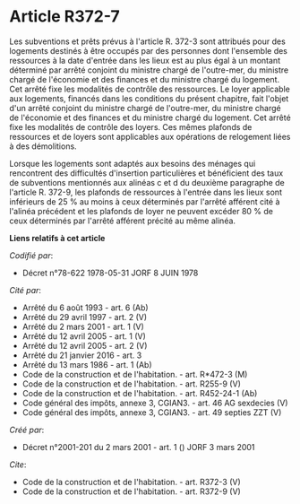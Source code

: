 # Article R372-7

Les subventions et prêts prévus à l'article R. 372-3 sont attribués pour des logements destinés à être occupés par des
personnes dont l'ensemble des ressources à la date d'entrée dans les lieux est au plus égal à un montant déterminé par arrêté
conjoint du ministre chargé de l'outre-mer, du ministre chargé de l'économie et des finances et du ministre chargé du
logement. Cet arrêté fixe les modalités de contrôle des ressources. Le loyer applicable aux logements, financés dans les
conditions du présent chapitre, fait l'objet d'un arrêté conjoint du ministre chargé de l'outre-mer, du ministre chargé de
l'économie et des finances et du ministre chargé du logement. Cet arrêté fixe les modalités de contrôle des loyers. Ces mêmes
plafonds de ressources et de loyers sont applicables aux opérations de relogement liées à des démolitions. 

Lorsque les logements sont adaptés aux besoins des ménages qui rencontrent des difficultés d'insertion particulières et
bénéficient des taux de subventions mentionnés aux alinéas c et d du deuxième paragraphe de l'article R. 372-9, les plafonds
de ressources à l'entrée dans les lieux sont inférieurs de 25 % au moins à ceux déterminés par l'arrêté afférent cité à
l'alinéa précédent et les plafonds de loyer ne peuvent excéder 80 % de ceux déterminés par l'arrêté afférent précité au même
alinéa.

**Liens relatifs à cet article**

_Codifié par_:

  - Décret n°78-622 1978-05-31 JORF 8 JUIN 1978

_Cité par_:

  - Arrêté du 6 août 1993 - art. 6 (Ab)
  - Arrêté du 29 avril 1997 - art. 2 (V)
  - Arrêté du 2 mars 2001 - art. 1 (V)
  - Arrêté du 12 avril 2005 - art. 1 (V)
  - Arrêté du 12 avril 2005 - art. 2 (V)
  - Arrêté du 21 janvier 2016 - art. 3
  - Arrêté du 13 mars 1986 - art. 1 (Ab)
  - Code de la construction et de l'habitation. - art. R*472-3 (M)
  - Code de la construction et de l'habitation. - art. R255-9 (V)
  - Code de la construction et de l'habitation. - art. R452-24-1 (Ab)
  - Code général des impôts, annexe 3, CGIAN3. - art. 46 AG sexdecies (V)
  - Code général des impôts, annexe 3, CGIAN3. - art. 49 septies ZZT (V)

_Créé par_:

  - Décret n°2001-201 du 2 mars 2001 - art. 1 () JORF 3 mars 2001

_Cite_:

  - Code de la construction et de l'habitation. - art. R372-3 (V)
  - Code de la construction et de l'habitation. - art. R372-9 (V)
